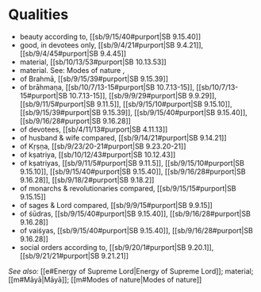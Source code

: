 # Qualities

* beauty according to, [[sb/9/15/40#purport|SB 9.15.40]]
* good, in devotees only, [[sb/9/4/21#purport|SB 9.4.21]], [[sb/9/4/45#purport|SB 9.4.45]]
* material, [[sb/10/13/53#purport|SB 10.13.53]]
* material. See: Modes of nature , 
* of Brahmā, [[sb/9/15/39#purport|SB 9.15.39]]
* of brāhmaṇa, [[sb/10/7/13-15#purport|SB 10.7.13-15]], [[sb/10/7/13-15#purport|SB 10.7.13-15]], [[sb/9/9/29#purport|SB 9.9.29]], [[sb/9/11/5#purport|SB 9.11.5]], [[sb/9/15/10#purport|SB 9.15.10]], [[sb/9/15/39#purport|SB 9.15.39]], [[sb/9/15/40#purport|SB 9.15.40]], [[sb/9/16/28#purport|SB 9.16.28]]
* of devotees, [[sb/4/11/13#purport|SB 4.11.13]]
* of husband & wife compared, [[sb/9/14/21#purport|SB 9.14.21]]
* of Kṛṣṇa, [[sb/9/23/20-21#purport|SB 9.23.20-21]]
* of kṣatriya, [[sb/10/12/43#purport|SB 10.12.43]]
* of kṣatriyas, [[sb/9/11/5#purport|SB 9.11.5]], [[sb/9/15/10#purport|SB 9.15.10]], [[sb/9/15/40#purport|SB 9.15.40]], [[sb/9/16/28#purport|SB 9.16.28]], [[sb/9/18/2#purport|SB 9.18.2]]
* of monarchs & revolutionaries compared, [[sb/9/15/15#purport|SB 9.15.15]]
* of sages & Lord compared, [[sb/9/9/15#purport|SB 9.9.15]]
* of śūdras, [[sb/9/15/40#purport|SB 9.15.40]], [[sb/9/16/28#purport|SB 9.16.28]]
* of vaiśyas, [[sb/9/15/40#purport|SB 9.15.40]], [[sb/9/16/28#purport|SB 9.16.28]]
* social orders according to, [[sb/9/20/1#purport|SB 9.20.1]], [[sb/9/21/21#purport|SB 9.21.21]]

*See also:* [[e#Energy of Supreme Lord|Energy of Supreme Lord]]; material; [[m#Māyā|Māyā]]; [[m#Modes of nature|Modes of nature]]
